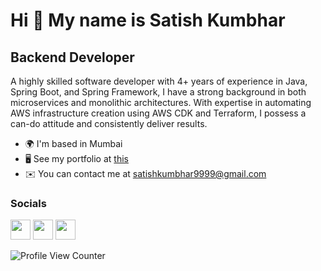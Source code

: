 Hi 👋 My name is Satish Kumbhar
===============================

Backend Developer
-----------------

A highly skilled software developer with 4+ years of experience in Java, Spring Boot, and Spring Framework, I have a strong background in both microservices and monolithic architectures. With expertise in automating AWS infrastructure creation using AWS CDK and Terraform, I possess a can-do attitude and consistently deliver results.

* 🌍  I'm based in Mumbai
* 🖥️  See my portfolio at [this](http://sats17.github.io)
* ✉️  You can contact me at [satishkumbhar9999@gmail.com](mailto:satishkumbhar9999@gmail.com)

### Socials
<p align="left"> <a href="https://www.github.com/sats17" target="_blank" rel="noreferrer"><img src="https://raw.githubusercontent.com/danielcranney/readme-generator/main/public/icons/socials/github.svg" width="32" height="32" /></a> <a href="http://www.instagram.com/sats.17" target="_blank" rel="noreferrer"><img src="https://raw.githubusercontent.com/danielcranney/readme-generator/main/public/icons/socials/instagram.svg" width="32" height="32" /></a> <a href="https://www.linkedin.com/in/sats17" target="_blank" rel="noreferrer"><img src="https://raw.githubusercontent.com/danielcranney/readme-generator/main/public/icons/socials/linkedin.svg" width="32" height="32" /></a> </p>


![Profile View Counter](https://komarev.com/ghpvc/?username=sats17)
